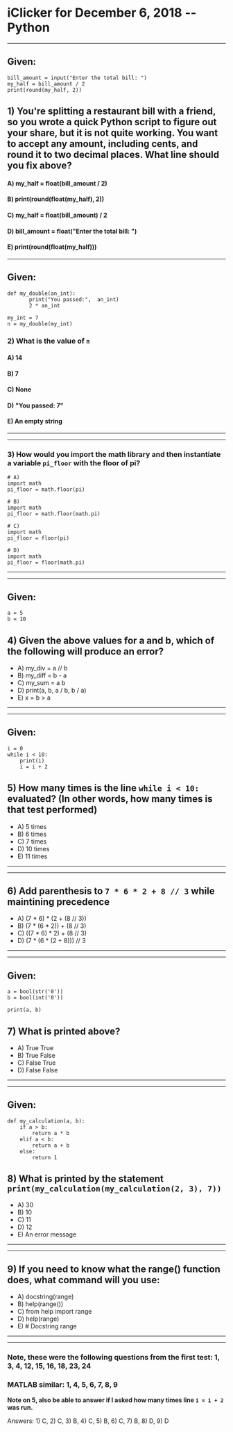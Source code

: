 
# iClicker for December 6, 2018 -- Python

---

## Given:
```
bill_amount = input("Enter the total bill: ")
my_half = bill_amount / 2
print(round(my_half, 2))
```

## 1) You're splitting a restaurant bill with a friend, so you wrote a quick Python script to figure out your share, but it is not quite working. You want to accept any amount, including cents, and round it to two decimal places. What line should you fix above?
#### A) my_half = float(bill_amount / 2)
#### B) print(round(float(my_half), 2))
#### C) my_half = float(bill_amount) / 2
#### D) bill_amount = float("Enter the total bill: ")
#### E) print(round(float(my_half)))

---

## Given:
```
def my_double(an_int):
       print("You passed:",  an_int)
       2 * an_int
       
my_int = 7
n = my_double(my_int)
```
### 2) What is the value of ```n```
#### A) 14
#### B) 7
#### C) None
#### D) "You passed: 7"
#### E) An empty string

---

---

### 3) How would you import the math library and then instantiate a variable ```pi_floor``` with the floor of pi?
```
# A) 
import math
pi_floor = math.floor(pi)

# B) 
import math
pi_floor = math.floor(math.pi)

# C) 
import math
pi_floor = floor(pi)

# D) 
import math
pi_floor = floor(math.pi)
```

---

---

## Given:
```
a = 5
b = 10
```

## 4) Given the above values for a and b, which of the following will produce an error?
* A) my_div = a // b
* B) my_diff = b - a
* C) my_sum = a b
* D) print(a, b, a / b, b / a)
* E) x = b > a

---

---

## Given:
```
i = 0
while i < 10:
    print(i)
    i = i + 2
```

## 5) How many times is the line ```while i < 10:``` evaluated? (In other words, how many times is that test performed)
* A) 5 times
* B) 6 times
* C) 7 times
* D) 10 times
* E) 11 times

---

---


## 6) Add parenthesis to ```7 * 6 * 2 + 8 // 3``` while maintining precedence
* A) (7 \* 6) \* (2 + (8 // 3))
* B) (7 \* (6 \* 2)) + (8 // 3)
* C) ((7 \* 6) \* 2) + (8 // 3)
* D) (7 \* (6 \* (2 + 8))) // 3

---

---

## Given:
```
a = bool(str('0'))
b = bool(int('0'))

print(a, b)
```

## 7)  What is printed above?
* A) True True
* B) True False
* C) False True
* D) False False

---

---

## Given:
```
def my_calculation(a, b):
    if a > b:
        return a * b
    elif a < b:
        return a + b
    else:
        return 1
```

## 8) What is printed by the statement ```print(my_calculation(my_calculation(2, 3), 7))```
* A) 30
* B) 10
* C) 11
* D) 12
* E) An error message

---

---


## 9) If you need to know what the range() function does, what command will you use:
* A) docstring(range)
* B) help(range())
* C) from help import range
* D) help(range)
* E) # Docstring range

---

---

### Note, these were the following questions from the first test: 1, 3, 4, 12, 15, 16, 18, 23, 24

### MATLAB similar: 1, 4, 5, 6, 7, 8, 9

**Note on 5, also be able to answer if I asked how many times line `i = i + 2` was run.**

Answers: 1) C, 2) C, 3) B, 4) C, 5) B, 6) C, 7) B, 8) D, 9) D
